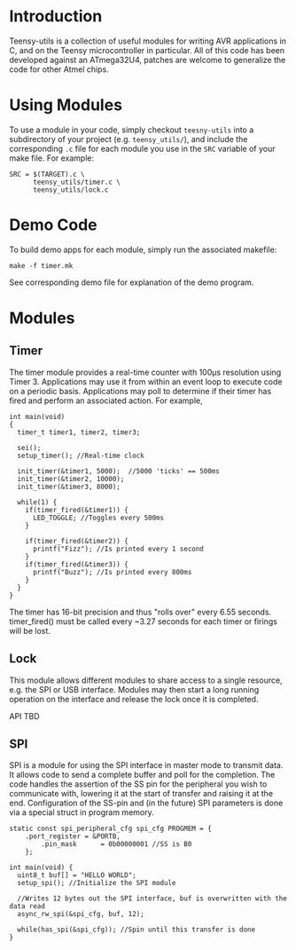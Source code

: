 Introduction
============

Teensy-utils is a collection of useful modules for writing AVR applications in C, and on the Teensy microcontroller in particular. All of this code has been developed against an ATmega32U4, patches are welcome to generalize the code for other Atmel chips. 

Using Modules
=============

To use a module in your code, simply checkout `teesny-utils` into a subdirectory of your project (e.g. `teensy_utils/`), and include the corresponding `.c` file for each module you use in the `SRC` variable of your make file. For example: 

    SRC = $(TARGET).c \
          teensy_utils/timer.c \
          teensy_utils/lock.c


Demo Code
=============

To build demo apps for each module, simply run the associated makefile:

    make -f timer.mk

See corresponding demo file for explanation of the demo program. 

Modules
============

Timer
---------

The timer module provides a real-time counter with 100µs resolution using Timer 3. Applications may use it from within an event loop to execute code on a periodic basis. Applications may poll to determine if their timer has fired and perform an associated action. For example, 

    int main(void)
    {
      timer_t timer1, timer2, timer3;

      sei();
      setup_timer(); //Real-time clock

      init_timer(&timer1, 5000);  //5000 'ticks' == 500ms
      init_timer(&timer2, 10000); 
      init_timer(&timer3, 8000);
  
      while(1) {
        if(timer_fired(&timer1)) {
          LED_TOGGLE; //Toggles every 500ms
        }
    
        if(timer_fired(&timer2)) {
          printf("Fizz"); //Is printed every 1 second
        }
        if(timer_fired(&timer3)) {
          printf("Buzz"); //Is printed every 800ms
        }
      }
    }

The timer has 16-bit precision and thus "rolls over" every 6.55 seconds. timer_fired() must be called every ~3.27 seconds for each timer or firings will be lost. 

Lock
-----------

This module allows different modules to share access to a single resource, e.g. the SPI or USB interface. Modules may then start a long running operation on the interface and release the lock once it is completed. 

API TBD

SPI
------------ 

SPI is a module for using the SPI interface in master mode to transmit data. It allows code to send a complete buffer and poll for the completion. The code handles the assertion of the SS pin for the peripheral you wish to communicate with, lowering it at the start of transfer and raising it at the end. Configuration of the SS-pin and (in the future) SPI parameters is done via a special struct in program memory. 

    static const spi_peripheral_cfg spi_cfg PROGMEM = {
	    .port_register = &PORTB,
			.pin_mask      = 0b00000001 //SS is B0
		};

    int main(void) {
      uint8_t buf[] = "HELLO WORLD";
      setup_spi(); //Initialize the SPI module

      //Writes 12 bytes out the SPI interface, buf is overwritten with the data read
      async_rw_spi(&spi_cfg, buf, 12); 
      
      while(has_spi(&spi_cfg)); //Spin until this transfer is done
    }
